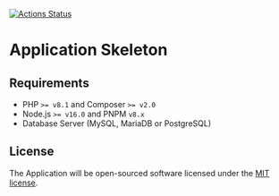 [![Actions Status](https://github.com/creasico/laravel-project/actions/workflows/main.yml/badge.svg)](https://github.com/creasico/laravel-project/actions)

# Application Skeleton

## Requirements

- PHP `>= v8.1` and Composer `>= v2.0`
- Node.js `>= v16.0` and PNPM `v8.x`
- Database Server (MySQL, MariaDB or PostgreSQL)

## License

The Application will be open-sourced software licensed under the [MIT license](https://opensource.org/licenses/MIT).